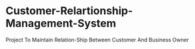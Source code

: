 # Customer-Relartionship-Management-System
Project To Maintain Relation-Ship Between Customer And Business Owner
